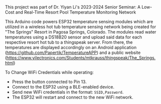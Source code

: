 This project was part of Dr. Yiyan Li's 2023-2024 Senior Seminar: A Low-Cost and Real-Time Resort Pool Temperature Monitoring Network

This Arduino code powers ESP32 temperature sensing modules which are utilized in a wireless hot tub temperature sensing network being created for "The Springs" Resort in Pagosa Springs, Colorado. 
The modules read water temperatures using a DS18B20 sensor and upload said data for each respective resort hot tub to a thingspeak server.
From there, the temperatures are displayed accordingly on an Android application (https://github.com/Papertik/TemperatureAPP) and a public website (https://www.yilectronics.com/Students/mtkrauss/thingspeak/The_Springs.html)

To Change WiFi Credentials while operating:
  - Press the button connected to Pin 13.
  - Connect to the ESP32 using a BLE-enabled device.
  - Send new WiFi credentials in the format: `SSID,Password`.
  - The ESP32 will restart and connect to the new WiFi network.
